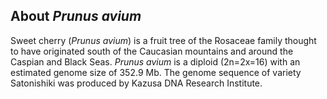 About *Prunus avium*
--------------------

Sweet cherry (*Prunus avium*) is a fruit tree of the Rosaceae family
thought to have originated south of the Caucasian mountains and around
the Caspian and Black Seas. *Prunus avium* is a diploid (2n=2x=16) with
an estimated genome size of 352.9 Mb. The genome sequence of variety
Satonishiki was produced by Kazusa DNA Research Institute.
